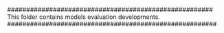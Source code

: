 ######################################################
This folder contains models evaluation developments.
#######################################################